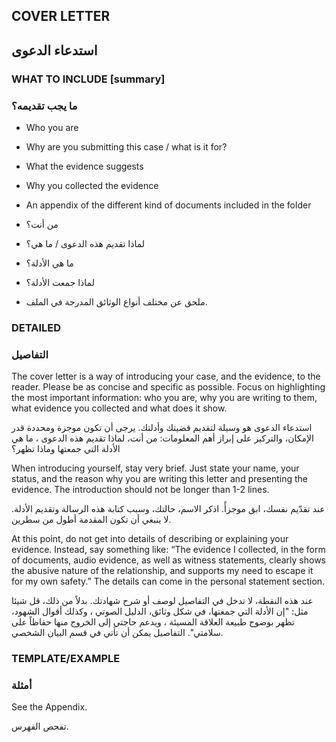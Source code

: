 ## COVER LETTER
## استدعاء الدعوى

### WHAT TO INCLUDE [summary]
### ما يجب تقديمه؟

* Who you are
* Why are you submitting this case / what is it for?
* What the evidence suggests
* Why you collected the evidence
* An appendix of the different kind of documents included in the folder

* من أنت؟
* لماذا تقديم هذه الدعوى / ما هي؟
*  ما هي الأدلة؟
*  لماذا جمعت الأدلة؟
*  ملحق عن مختلف أنواع الوثائق المدرجة في الملف.

### DETAILED
### التفاصيل

The cover letter is a way of introducing your case, and the evidence, to the reader. Please be as concise and specific as possible. Focus on highlighting the most important information: who you are, why you are writing to them, what evidence you collected and what does it show.

استدعاء الدعوى هو وسيلة لتقديم قضيتك وأدلتك. يرجى أن تكون موجزة ومحددة قدر الإمكان، والتركيز على إبراز أهم المعلومات: من أنت، لماذا تقديم هذه الدعوى ، ما هي الأدلة التي جمعتها وماذا تظهر؟

When introducing yourself, stay very brief. Just state your name, your status, and the reason why you are writing this letter and presenting the evidence. The introduction should not be longer than 1-2 lines.

عند تقدّيم نفسك، ابق موجزأً. اذكر الاسم، حالتك، وسبب كتابة هذه الرسالة وتقديم الأدلة. لا ينبغي أن تكون المقدمة أطول من سطرين.

At this point, do not get into details of describing or explaining your evidence. Instead, say something like: “The evidence I collected, in the form of documents, audio evidence, as well as witness statements, clearly shows the abusive nature of the relationship, and supports my need to escape it for my own safety.” The details can come in the personal statement section.

عند هذه النقطة، لا تدخل في التفاصيل لوصف أو شرح شهادتك. بدلاً من ذلك، قل شيئا مثل: "إن الأدلة التي جمعتها، في شكل وثائق، الدليل الصوتي ، وكذلك أقوال الشهود، تظهر بوضوح طبيعة العلاقة المسيئة ، ويدعم حاجتي إلى الخروج منها حفاظاً على سلامتي". التفاصيل يمكن أن تأتي في قسم البيان الشخصي.

### TEMPLATE/EXAMPLE

### أمثلة

See the Appendix.

تفحص الفهرس.
